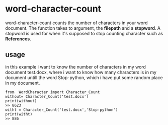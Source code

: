 #  word-character-count
word-character-count counts the number of characters in your word document.  The function takes to argument, the **filepath** and a **stopword**. A stopword is used for when it's supposed to stop counting character  such as **References**.

## usage
in this example i want to know the number of characters in my word document test.docx, where i want to know how many characters is in my document untill the word Stop-python, which i have put some random place in my document.
```
from  WordCharacter import Character_Count
without= Character_Count('test.docx')
print(without)
>> 8623
witht = Character_Count('test.docx','Stop-python')
print(witht)
>> 886
```
